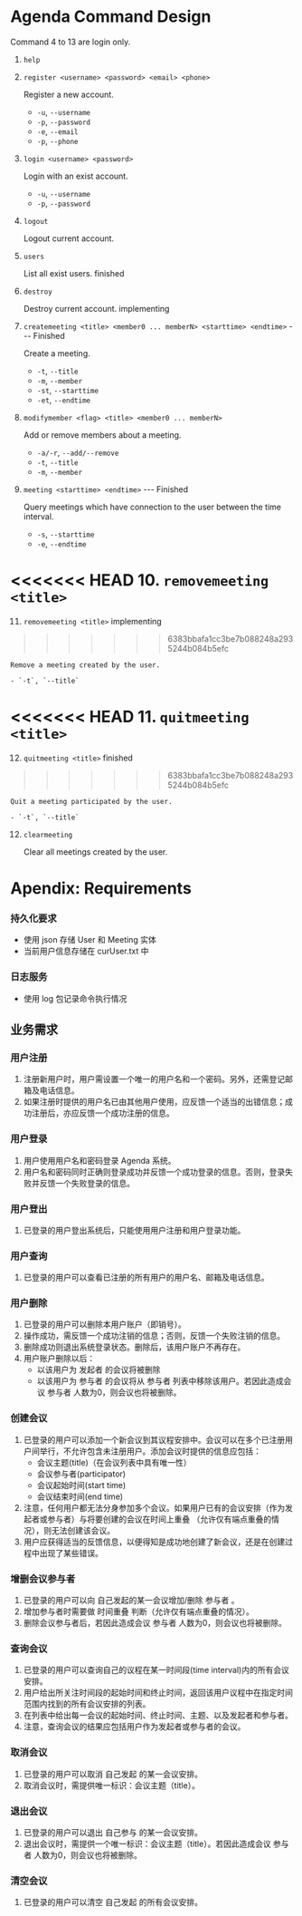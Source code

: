 # Agenda Command Design

Command 4 to 13 are login only.

1. `help`
2. `register <username> <password> <email> <phone>`

    Register a new account.

    - `-u`, `--username`
    - `-p`, `--password`
    - `-e`, `--email`
    - `-p`, `--phone`

3. `login <username> <password>`

    Login with an exist account.

    - `-u`, `--username`
    - `-p`, `--password`

4. `logout`

    Logout current account.

5. `users`

    List all exist users. finished

6. `destroy`

    Destroy current account. implementing

7. `createmeeting <title> <member0 ... memberN> <starttime> <endtime>` --- Finished

    Create a meeting.

    - `-t`, `--title`
    - `-m`, `--member`
    - `-st`, `--starttime`
    - `-et`, `--endtime`

8. `modifymember <flag> <title> <member0 ... memberN>`

    Add or remove members about a meeting.

    - `-a/-r`, `--add/--remove`
    - `-t`, `--title`
    - `-m`, `--member`

9. `meeting <starttime> <endtime>` --- Finished

    Query meetings which have connection to the user between the time interval.

    - `-s`, `--starttime`
    - `-e`, `--endtime`

<<<<<<< HEAD
10. `removemeeting <title>`
=======
11. `removemeeting <title>` implementing
>>>>>>> 6383bbafa1cc3be7b088248a2935244b084b5efc

    Remove a meeting created by the user.

    - `-t`, `--title`

<<<<<<< HEAD
11. `quitmeeting <title>`
=======
12. `quitmeeting <title>` finished
>>>>>>> 6383bbafa1cc3be7b088248a2935244b084b5efc

    Quit a meeting participated by the user.

    - `-t`, `--title`

12. `clearmeeting`

    Clear all meetings created by the user.

# Apendix: Requirements

### 持久化要求

- 使用 json 存储 User 和 Meeting 实体
- 当前用户信息存储在 curUser.txt 中

### 日志服务

- 使用 log 包记录命令执行情况

## 业务需求

### 用户注册

1. 注册新用户时，用户需设置一个唯一的用户名和一个密码。另外，还需登记邮箱及电话信息。
2. 如果注册时提供的用户名已由其他用户使用，应反馈一个适当的出错信息；成功注册后，亦应反馈一个成功注册的信息。

### 用户登录

1. 用户使用用户名和密码登录 Agenda 系统。
2. 用户名和密码同时正确则登录成功并反馈一个成功登录的信息。否则，登录失败并反馈一个失败登录的信息。

### 用户登出

1. 已登录的用户登出系统后，只能使用用户注册和用户登录功能。

### 用户查询

1. 已登录的用户可以查看已注册的所有用户的用户名、邮箱及电话信息。

### 用户删除

1. 已登录的用户可以删除本用户账户（即销号）。
2. 操作成功，需反馈一个成功注销的信息；否则，反馈一个失败注销的信息。
3. 删除成功则退出系统登录状态。删除后，该用户账户不再存在。
4. 用户账户删除以后：
    - 以该用户为 发起者 的会议将被删除
    - 以该用户为 参与者 的会议将从 参与者 列表中移除该用户。若因此造成会议 参与者 人数为0，则会议也将被删除。

### 创建会议

1. 已登录的用户可以添加一个新会议到其议程安排中。会议可以在多个已注册用户间举行，不允许包含未注册用户。添加会议时提供的信息应包括：
    - 会议主题(title)（在会议列表中具有唯一性）
    - 会议参与者(participator)
    - 会议起始时间(start time)
    - 会议结束时间(end time)
2. 注意，任何用户都无法分身参加多个会议。如果用户已有的会议安排（作为发起者或参与者）与将要创建的会议在时间上重叠 （允许仅有端点重叠的情况），则无法创建该会议。
3. 用户应获得适当的反馈信息，以便得知是成功地创建了新会议，还是在创建过程中出现了某些错误。

### 增删会议参与者

1. 已登录的用户可以向 自己发起的某一会议增加/删除 参与者 。
2. 增加参与者时需要做 时间重叠 判断（允许仅有端点重叠的情况）。
3. 删除会议参与者后，若因此造成会议 参与者 人数为0，则会议也将被删除。

### 查询会议

1. 已登录的用户可以查询自己的议程在某一时间段(time interval)内的所有会议安排。
2. 用户给出所关注时间段的起始时间和终止时间，返回该用户议程中在指定时间范围内找到的所有会议安排的列表。
3. 在列表中给出每一会议的起始时间、终止时间、主题、以及发起者和参与者。
4. 注意，查询会议的结果应包括用户作为发起者或参与者的会议。

### 取消会议

1. 已登录的用户可以取消 自己发起 的某一会议安排。
2. 取消会议时，需提供唯一标识：会议主题（title）。

### 退出会议

1. 已登录的用户可以退出 自己参与 的某一会议安排。
2. 退出会议时，需提供一个唯一标识：会议主题（title）。若因此造成会议 参与者 人数为0，则会议也将被删除。

### 清空会议

1. 已登录的用户可以清空 自己发起 的所有会议安排。
